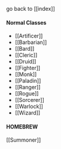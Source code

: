 go back to [[index]]

#### Normal Classes

- [[Artificer]]
- [[Barbarian]]
- [[Bard]]
- [[Cleric]]
- [[Druid]]
- [[Fighter]]
- [[Monk]]
- [[Paladin]]
- [[Ranger]]
- [[Rogue]]
- [[Sorcerer]]
- [[Warlock]]
- [[Wizard]]

#### HOMEBREW

[[Summoner]]

